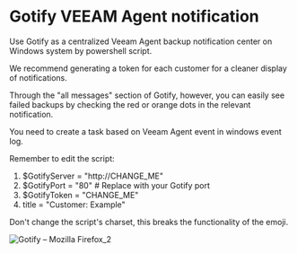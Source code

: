 # Gotify VEEAM Agent notification
Use Gotify as a centralized Veeam Agent backup notification center on Windows system by powershell script.

We recommend generating a token for each customer for a cleaner display of notifications.

Through the "all messages" section of Gotify, however, you can easily see failed backups by checking the red or orange dots in the relevant notification.

You need to create a task based on Veeam Agent event in windows event log.

Remember to edit the script:
1. $GotifyServer = "http://CHANGE_ME"
2. $GotifyPort = "80"  # Replace with your Gotify port
3. $GotifyToken = "CHANGE_ME"
4. title = "Customer: Example"

Don't change the script's charset, this breaks the functionality of the emoji.

![Gotify – Mozilla Firefox_2](https://github.com/Leproide/Gotify-VEEAM-Agent-notification/assets/8448713/98a14564-24f6-4bf8-8aae-eacaaae9a23d)
